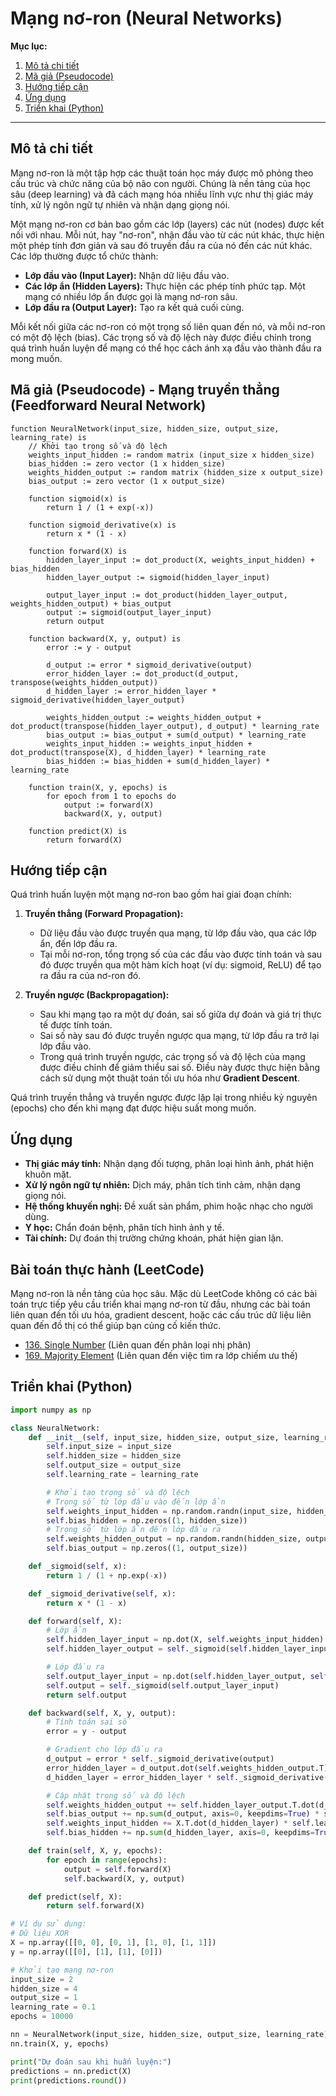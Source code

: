 
# Mạng nơ-ron (Neural Networks)

**Mục lục:**

1.  [Mô tả chi tiết](#mô-tả-chi-tiết)
2.  [Mã giả (Pseudocode)](#mã-giả-pseudocode)
3.  [Hướng tiếp cận](#hướng-tiếp-cận)
4.  [Ứng dụng](#ứng-dụng)
5.  [Triển khai (Python)](#triển-khai-python)

---

## Mô tả chi tiết

Mạng nơ-ron là một tập hợp các thuật toán học máy được mô phỏng theo cấu trúc và chức năng của bộ não con người. Chúng là nền tảng của học sâu (deep learning) và đã cách mạng hóa nhiều lĩnh vực như thị giác máy tính, xử lý ngôn ngữ tự nhiên và nhận dạng giọng nói.

Một mạng nơ-ron cơ bản bao gồm các lớp (layers) các nút (nodes) được kết nối với nhau. Mỗi nút, hay "nơ-ron", nhận đầu vào từ các nút khác, thực hiện một phép tính đơn giản và sau đó truyền đầu ra của nó đến các nút khác. Các lớp thường được tổ chức thành:

*   **Lớp đầu vào (Input Layer):** Nhận dữ liệu đầu vào.
*   **Các lớp ẩn (Hidden Layers):** Thực hiện các phép tính phức tạp. Một mạng có nhiều lớp ẩn được gọi là mạng nơ-ron sâu.
*   **Lớp đầu ra (Output Layer):** Tạo ra kết quả cuối cùng.

Mỗi kết nối giữa các nơ-ron có một trọng số liên quan đến nó, và mỗi nơ-ron có một độ lệch (bias). Các trọng số và độ lệch này được điều chỉnh trong quá trình huấn luyện để mạng có thể học cách ánh xạ đầu vào thành đầu ra mong muốn.

## Mã giả (Pseudocode) - Mạng truyền thẳng (Feedforward Neural Network)

```
function NeuralNetwork(input_size, hidden_size, output_size, learning_rate) is
    // Khởi tạo trọng số và độ lệch
    weights_input_hidden := random matrix (input_size x hidden_size)
    bias_hidden := zero vector (1 x hidden_size)
    weights_hidden_output := random matrix (hidden_size x output_size)
    bias_output := zero vector (1 x output_size)

    function sigmoid(x) is
        return 1 / (1 + exp(-x))

    function sigmoid_derivative(x) is
        return x * (1 - x)

    function forward(X) is
        hidden_layer_input := dot_product(X, weights_input_hidden) + bias_hidden
        hidden_layer_output := sigmoid(hidden_layer_input)

        output_layer_input := dot_product(hidden_layer_output, weights_hidden_output) + bias_output
        output := sigmoid(output_layer_input)
        return output

    function backward(X, y, output) is
        error := y - output

        d_output := error * sigmoid_derivative(output)
        error_hidden_layer := dot_product(d_output, transpose(weights_hidden_output))
        d_hidden_layer := error_hidden_layer * sigmoid_derivative(hidden_layer_output)

        weights_hidden_output := weights_hidden_output + dot_product(transpose(hidden_layer_output), d_output) * learning_rate
        bias_output := bias_output + sum(d_output) * learning_rate
        weights_input_hidden := weights_input_hidden + dot_product(transpose(X), d_hidden_layer) * learning_rate
        bias_hidden := bias_hidden + sum(d_hidden_layer) * learning_rate

    function train(X, y, epochs) is
        for epoch from 1 to epochs do
            output := forward(X)
            backward(X, y, output)

    function predict(X) is
        return forward(X)
```

## Hướng tiếp cận

Quá trình huấn luyện một mạng nơ-ron bao gồm hai giai đoạn chính:

1.  **Truyền thẳng (Forward Propagation):**
    *   Dữ liệu đầu vào được truyền qua mạng, từ lớp đầu vào, qua các lớp ẩn, đến lớp đầu ra.
    *   Tại mỗi nơ-ron, tổng trọng số của các đầu vào được tính toán và sau đó được truyền qua một hàm kích hoạt (ví dụ: sigmoid, ReLU) để tạo ra đầu ra của nơ-ron đó.

2.  **Truyền ngược (Backpropagation):**
    *   Sau khi mạng tạo ra một dự đoán, sai số giữa dự đoán và giá trị thực tế được tính toán.
    *   Sai số này sau đó được truyền ngược qua mạng, từ lớp đầu ra trở lại lớp đầu vào.
    *   Trong quá trình truyền ngược, các trọng số và độ lệch của mạng được điều chỉnh để giảm thiểu sai số. Điều này được thực hiện bằng cách sử dụng một thuật toán tối ưu hóa như **Gradient Descent**.

Quá trình truyền thẳng và truyền ngược được lặp lại trong nhiều kỷ nguyên (epochs) cho đến khi mạng đạt được hiệu suất mong muốn.

## Ứng dụng

*   **Thị giác máy tính:** Nhận dạng đối tượng, phân loại hình ảnh, phát hiện khuôn mặt.
*   **Xử lý ngôn ngữ tự nhiên:** Dịch máy, phân tích tình cảm, nhận dạng giọng nói.
*   **Hệ thống khuyến nghị:** Đề xuất sản phẩm, phim hoặc nhạc cho người dùng.
*   **Y học:** Chẩn đoán bệnh, phân tích hình ảnh y tế.
*   **Tài chính:** Dự đoán thị trường chứng khoán, phát hiện gian lận.

## Bài toán thực hành (LeetCode)

Mạng nơ-ron là nền tảng của học sâu. Mặc dù LeetCode không có các bài toán trực tiếp yêu cầu triển khai mạng nơ-ron từ đầu, nhưng các bài toán liên quan đến tối ưu hóa, gradient descent, hoặc các cấu trúc dữ liệu liên quan đến đồ thị có thể giúp bạn củng cố kiến thức.

*   [136. Single Number](https://leetcode.com/problems/single-number/) (Liên quan đến phân loại nhị phân)
*   [169. Majority Element](https://leetcode.com/problems/majority-element/) (Liên quan đến việc tìm ra lớp chiếm ưu thế)

## Triển khai (Python)

```python
import numpy as np

class NeuralNetwork:
    def __init__(self, input_size, hidden_size, output_size, learning_rate=0.1):
        self.input_size = input_size
        self.hidden_size = hidden_size
        self.output_size = output_size
        self.learning_rate = learning_rate

        # Khởi tạo trọng số và độ lệch
        # Trọng số từ lớp đầu vào đến lớp ẩn
        self.weights_input_hidden = np.random.randn(input_size, hidden_size)
        self.bias_hidden = np.zeros((1, hidden_size))
        # Trọng số từ lớp ẩn đến lớp đầu ra
        self.weights_hidden_output = np.random.randn(hidden_size, output_size)
        self.bias_output = np.zeros((1, output_size))

    def _sigmoid(self, x):
        return 1 / (1 + np.exp(-x))

    def _sigmoid_derivative(self, x):
        return x * (1 - x)

    def forward(self, X):
        # Lớp ẩn
        self.hidden_layer_input = np.dot(X, self.weights_input_hidden) + self.bias_hidden
        self.hidden_layer_output = self._sigmoid(self.hidden_layer_input)

        # Lớp đầu ra
        self.output_layer_input = np.dot(self.hidden_layer_output, self.weights_hidden_output) + self.bias_output
        self.output = self._sigmoid(self.output_layer_input)
        return self.output

    def backward(self, X, y, output):
        # Tính toán sai số
        error = y - output

        # Gradient cho lớp đầu ra
        d_output = error * self._sigmoid_derivative(output)
        error_hidden_layer = d_output.dot(self.weights_hidden_output.T)
        d_hidden_layer = error_hidden_layer * self._sigmoid_derivative(self.hidden_layer_output)

        # Cập nhật trọng số và độ lệch
        self.weights_hidden_output += self.hidden_layer_output.T.dot(d_output) * self.learning_rate
        self.bias_output += np.sum(d_output, axis=0, keepdims=True) * self.learning_rate
        self.weights_input_hidden += X.T.dot(d_hidden_layer) * self.learning_rate
        self.bias_hidden += np.sum(d_hidden_layer, axis=0, keepdims=True) * self.learning_rate

    def train(self, X, y, epochs):
        for epoch in range(epochs):
            output = self.forward(X)
            self.backward(X, y, output)

    def predict(self, X):
        return self.forward(X)

# Ví dụ sử dụng:
# Dữ liệu XOR
X = np.array([[0, 0], [0, 1], [1, 0], [1, 1]])
y = np.array([[0], [1], [1], [0]])

# Khởi tạo mạng nơ-ron
input_size = 2
hidden_size = 4
output_size = 1
learning_rate = 0.1
epochs = 10000

nn = NeuralNetwork(input_size, hidden_size, output_size, learning_rate)
nn.train(X, y, epochs)

print("Dự đoán sau khi huấn luyện:")
predictions = nn.predict(X)
print(predictions.round())
```
